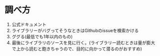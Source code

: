 # 調べ方

1. 公式ドキュメント
2. ライブラリーがバグってそうなときはGithubのissueを検索かける
3. ググる(最低でも1年以内のもの)
4. 最後にライブラリのソースを見に行く。(ライブラリー読むときは量が膨大で上から読むと飽きちゃうので、目的に向かって潜るのがおすすめ)
